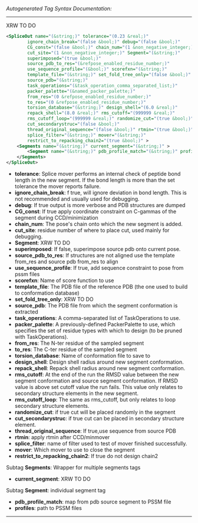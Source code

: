 <!-- THIS IS AN AUTOGENERATED FILE: Don't edit it directly, instead change the schema definition in the code itself. -->

_Autogenerated Tag Syntax Documentation:_

---
XRW TO DO

```xml
<SpliceOut name="(&string;)" tolerance="(0.23 &real;)"
        ignore_chain_break="(false &bool;)" debug="(false &bool;)"
        CG_const="(false &bool;)" chain_num="(1 &non_negative_integer;)"
        cut_site="(1 &non_negative_integer;)" Segment="(&string;)"
        superimposed="(true &bool;)"
        source_pdb_to_res="(&refpose_enabled_residue_number;)"
        use_sequence_profile="(&bool;)" scorefxn="(&string;)"
        template_file="(&string;)" set_fold_tree_only="(false &bool;)"
        source_pdb="(&string;)"
        task_operations="(&task_operation_comma_separated_list;)"
        packer_palette="(&named_packer_palette;)"
        from_res="(0 &refpose_enabled_residue_number;)"
        to_res="(0 &refpose_enabled_residue_number;)"
        torsion_database="(&string;)" design_shell="(6.0 &real;)"
        repack_shell="(8.0 &real;)" rms_cutoff="(999999 &real;)"
        rms_cutoff_loop="(999999 &real;)" randomize_cut="(true &bool;)"
        cut_secondarystruc="(false &bool;)"
        thread_original_sequence="(false &bool;)" rtmin="(true &bool;)"
        splice_filter="(&string;)" mover="(&string;)"
        restrict_to_repacking_chain2="(true &bool;)" >
    <Segments name="(&string;)" current_segment="(&string;)" >
        <Segment name="(&string;)" pdb_profile_match="(&string;)" profiles="(&string;)" />
    </Segments>
</SpliceOut>
```

-   **tolerance**: Splice mover performs an internal check of peptide bond length in the new segment. If the bond length is more than the set tolerance the mover reports failure.
-   **ignore_chain_break**: f true, will ignore deviation in bond length. This is not recommended and usually used for debugging.
-   **debug**: If true output is more verbose and PDB structures are dumped
-   **CG_const**: If true apply coordinate constraint on C-gammas of the segment during CCD/minimization
-   **chain_num**: The pose's chain onto which the new segment is added.
-   **cut_site**: residue number of where to place cut, used mainly for debugging.
-   **Segment**: XRW TO DO
-   **superimposed**: If false, superimpose source pdb onto current pose.
-   **source_pdb_to_res**: If structures are not aligned use the template from_res and source pdb from_res to align
-   **use_sequence_profile**: If true, add sequence constraint to pose from pssm files
-   **scorefxn**: Name of score function to use
-   **template_file**: The PDB file of the reference PDB (the one used to build to conformation database)
-   **set_fold_tree_only**: XRW TO DO
-   **source_pdb**: The PDB file from which the segment conformation is extracted
-   **task_operations**: A comma-separated list of TaskOperations to use.
-   **packer_palette**: A previously-defined PackerPalette to use, which specifies the set of residue types with which to design (to be pruned with TaskOperations).
-   **from_res**: The N-ter residue of the sampled segment
-   **to_res**: The C-ter residue of the sampled segment
-   **torsion_database**: Name of conformation file to save to
-   **design_shell**: Design shell radius around new segment conformation.
-   **repack_shell**: Repack shell radius around new segment conformation.
-   **rms_cutoff**: At the end of the run the RMSD value between the new segment conformation and source segment conformation. If RMSD value is above set cutoff value the run fails. This value only relates to secondary structure elements in the new segment.
-   **rms_cutoff_loop**: The same as rms_cutoff, but only relates to loop secondary structure elements.
-   **randomize_cut**: if true cut will be placed randomly in the segment
-   **cut_secondarystruc**: if true cut can be placed in secondary structure element.
-   **thread_original_sequence**: If true,use sequence from source PDB
-   **rtmin**: apply rtmin after CCD/minmover
-   **splice_filter**: name of filter used to test of mover finished successfully.
-   **mover**: Which mover to use to close the segment
-   **restrict_to_repacking_chain2**: If true do not design chain2


Subtag **Segments**:   Wrapper for multiple segments tags

-   **current_segment**: XRW TO DO


Subtag **Segment**:   individual segment tag

-   **pdb_profile_match**: map from pdb source segment to  PSSM file
-   **profiles**: path to PSSM files

---
